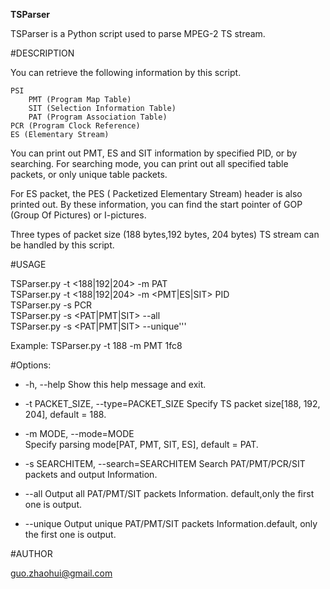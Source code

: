 **TSParser**

TSParser is a Python script used to parse MPEG-2 TS stream.

#DESCRIPTION


You can retrieve the following information by this script.

    PSI
        PMT (Program Map Table)
        SIT (Selection Information Table)
        PAT (Program Association Table)
    PCR (Program Clock Reference)
    ES (Elementary Stream)

You can print out PMT, ES and SIT information by specified PID, or by searching. For searching mode, you can print out all specified table packets, or only unique table packets.

For ES packet, the PES ( Packetized Elementary Stream) header is also printed out. By these information, you can find the start pointer of GOP (Group Of Pictures) or I-pictures.

Three types of packet size (188 bytes,192 bytes, 204 bytes) TS stream can be handled by this script. 

#USAGE

 TSParser.py -t <188|192|204> -m PAT    
 TSParser.py -t <188|192|204> -m <PMT|ES|SIT> PID    
 TSParser.py -s PCR     
 TSParser.py -s <PAT|PMT|SIT> --all     
 TSParser.py -s <PAT|PMT|SIT> --unique'''

 Example: TSParser.py -t 188 -m PMT 1fc8

#Options:

* -h, --help 
      Show this help message and exit.

* -t PACKET_SIZE, --type=PACKET_SIZE 
      Specify TS packet size[188, 192, 204], default = 188.

* -m MODE, --mode=MODE  
      Specify parsing mode[PAT, PMT, SIT, ES], default = PAT.

* -s SEARCHITEM, --search=SEARCHITEM 
      Search PAT/PMT/PCR/SIT packets and output Information.

* --all 
      Output all PAT/PMT/SIT packets Information. default,only the first one is output.

* --unique 
     Output unique PAT/PMT/SIT packets Information.default, only the first one is output.

#AUTHOR

   guo.zhaohui@gmail.com

